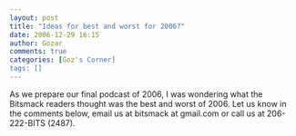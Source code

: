 ```yaml
---
layout: post
title: "Ideas for best and worst for 2006?"
date: 2006-12-29 16:15
author: Gozar
comments: true
categories: [Goz's Corner]
tags: []
---
```

As we prepare our final podcast of 2006, I was wondering what the Bitsmack readers thought was the best and worst of 2006. Let us know in the comments below, email us at bitsmack at gmail.com or call us at 206-222-BITS (2487).
